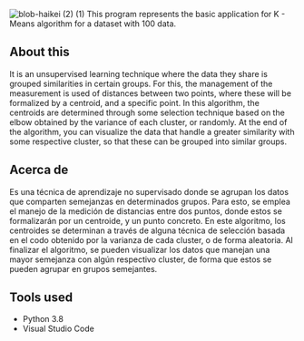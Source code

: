 ![blob-haikei (2) (1)](https://user-images.githubusercontent.com/56778286/174453105-8075fb65-2e76-4952-ae00-b13bce0a7ce4.jpg)
This program represents the basic application for K - Means algorithm for a dataset with 100 data.

## About this
It is an unsupervised learning technique where the data they share is grouped similarities in certain groups. For this, the management of the measurement is used
of distances between two points, where these will be formalized by a centroid, and a specific point. In this algorithm, the centroids are determined through some selection technique based on the elbow obtained by the variance of each cluster, or randomly. At the end of the algorithm, you can visualize the data that handle a greater similarity with some respective cluster, so that these can be grouped into similar groups. 

## Acerca de
Es una técnica de aprendizaje no supervisado donde se agrupan los datos que comparten semejanzas en determinados grupos. Para esto, se emplea el manejo de la medición
de distancias entre dos puntos, donde estos se formalizarán por un centroide, y un punto concreto. En este algoritmo, los centroides se determinan a través de alguna técnica de selección basada en el codo obtenido por la varianza de cada cluster, o de forma aleatoria. Al finalizar el algoritmo, se pueden visualizar los datos que manejan una mayor semejanza con algún respectivo cluster, de forma que estos se pueden agrupar en grupos semejantes.

## Tools used
- Python 3.8
- Visual Studio Code
